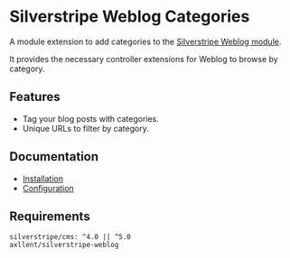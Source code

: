 # Silverstripe Weblog Categories

A module extension to add categories to the [Silverstripe Weblog module](https://github.com/axllent/silverstripe-weblog).

It provides the necessary controller extensions for Weblog to browse by category.


## Features

- Tag your blog posts with categories.
- Unique URLs to filter by category.


## Documentation

- [Installation](docs/en/Installation.md)
- [Configuration](docs/en/Configuration.md)


## Requirements

```
silverstripe/cms: ^4.0 || ^5.0
axllent/silverstripe-weblog
```
